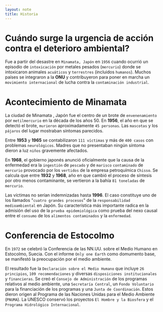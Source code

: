 ```yaml
---
layout: note
title: Historia
---
```


# Cuándo surge la urgencia de acción contra el deterioro ambiental?
Fue a partir del desastre en `Minamata, Japón` en `1956` cuando ocurrió un episodio de `intoxicación` por metales pesados (`mercurio`) donde se intoxicaron animales `acuáticos` y `terrestres` (incluidos `humanos`). Muchos países se integraron a la **ONU** y contribuyeron para poner en marcha un `movimiento internacional` de lucha contra la `contaminación industrial`.

# Acontecimiento de Minamata
La ciudad de Minamata , Japón fue el centro de un brote de `envenenamiento` por `metilmercurio` en la década de los años 50. En **1956**, el año en que se detectó el brote, `murieron` aproximadamente `45 personas`. Las `mascotas` y los `pájaros` del lugar mostraban síntomas parecidos.

Entre **1953** y **1965** se contabilizaron `111 víctimas` y más de `400 casos` con problemas `neurológicos`. Madres que no presentaban ningún síntoma dieron a luz `niños` gravemente afectados.

En **1968**, el gobierno japonés anunció oficialmente que la causa de la enfermedad era la `ingestión` de `pescado` y de `marisco` `contaminado` de `mercurio` provocado por los `vertidos` de la empresa petroquímica `Chisso`. Se calcula que entre **1932** y **1968**, año en que cambió el proceso de síntesis por otro menos contaminante, se vertieron a la bahía `81 toneladas` de `mercurio`.

Las víctimas no serían indemnizadas hasta **1996**.  El caso constituye uno de los llamados "`cuatro grandes procesos`" de la `responsabilidad medioambiental` en Japón. Su característica más importante radica en la admisión del uso de la `prueba epidemiológica` como prueba del nexo causal entre el `consumo` de los `alimentos contaminados` y la `enfermedad`.

# Conferencia de Estocolmo
En `1972` se celebró la Conferencia de las NN.UU. sobre el Medio Humano en Estocolmo, Suecia. Con el informe `Only one Earth` como domumento base, se manifestó la preocupación por el medio ambiente. 

El resultado fue la `Declaración sobre el Medio Humano` que incluye `26 principios`, `109 recomendaciones` y diversas `disposiciones institucionales` y `financieras`. Se creó el `Consejo de Administración` de los programas relativos al medio ambiente, una `Secretaría Central`, un `Fondo Voluntario` para la financiación de los programas y una `Junta de Coordinación`. Estos dieron origen al Programa de las Naciones Unidas para el Medio Ambiente (`PNUMA`). La UNESCO conservó los proyectos `El Hombre y la Biosfera` y el `Programa Hidrológico Internacional`.